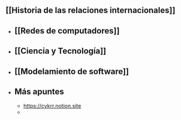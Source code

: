 ## [[Historia de las relaciones internacionales]]
- ## [[Redes de computadores]]
- ## [[Ciencia y Tecnología]]
- ## [[Modelamiento de software]]
- ## Más apuntes
	- https://cykrr.notion.site
	-